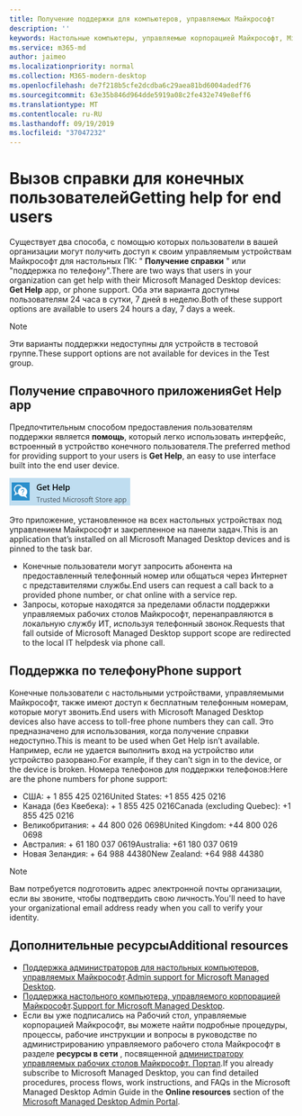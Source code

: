 ```yaml
---
title: Получение поддержки для компьютеров, управляемых Майкрософт
description: ''
keywords: Настольные компьютеры, управляемые корпорацией Майкрософт, Microsoft 365, служба, документация
ms.service: m365-md
author: jaimeo
ms.localizationpriority: normal
ms.collection: M365-modern-desktop
ms.openlocfilehash: de7f218b5cfe2dcdba6c29aea81bd6004adedf76
ms.sourcegitcommit: 63e35b846d964dde5919a08c2fe432e749e8eff6
ms.translationtype: MT
ms.contentlocale: ru-RU
ms.lasthandoff: 09/19/2019
ms.locfileid: "37047232"
---
```

# <a name="getting-help-for-end-users"></a><span data-ttu-id="d7aad-103">Вызов справки для конечных пользователей</span><span class="sxs-lookup"><span data-stu-id="d7aad-103">Getting help for end users</span></span>

<span data-ttu-id="d7aad-104">Существует два способа, с помощью которых пользователи в вашей организации могут получить доступ к своим управляемым устройствам Майкрософт для настольных ПК: " **Получение справки** " или "поддержка по телефону".</span><span class="sxs-lookup"><span data-stu-id="d7aad-104">There are two ways that users in your organization can get help with their Microsoft Managed Desktop devices: **Get Help** app, or phone support.</span></span> <span data-ttu-id="d7aad-105">Оба эти варианта доступны пользователям 24 часа в сутки, 7 дней в неделю.</span><span class="sxs-lookup"><span data-stu-id="d7aad-105">Both of these support options are available to users 24 hours a day, 7 days a week.</span></span>
 
>[!NOTE]
><span data-ttu-id="d7aad-106">Эти варианты поддержки недоступны для устройств в тестовой группе.</span><span class="sxs-lookup"><span data-stu-id="d7aad-106">These support options are not available for devices in the Test group.</span></span> 

## <a name="get-help-app"></a><span data-ttu-id="d7aad-107">Получение справочного приложения</span><span class="sxs-lookup"><span data-stu-id="d7aad-107">Get Help app</span></span>

<span data-ttu-id="d7aad-108">Предпочтительным способом предоставления пользователям поддержки является **помощь**, который легко использовать интерфейс, встроенный в устройство конечного пользователя.</span><span class="sxs-lookup"><span data-stu-id="d7aad-108">The preferred method for providing support to your users is **Get Help**, an easy to use interface built into the end user device.</span></span>  

![Получение справки](images/get-help.png)

<span data-ttu-id="d7aad-110">Это приложение, установленное на всех настольных устройствах под управлением Майкрософт и закрепленное на панели задач.</span><span class="sxs-lookup"><span data-stu-id="d7aad-110">This is an application that’s installed on all Microsoft Managed Desktop devices and is pinned to the task bar.</span></span> 

- <span data-ttu-id="d7aad-111">Конечные пользователи могут запросить абонента на предоставленный телефонный номер или общаться через Интернет с представителями службы.</span><span class="sxs-lookup"><span data-stu-id="d7aad-111">End users can request a call back to a provided phone number, or chat online with a service rep.</span></span>
- <span data-ttu-id="d7aad-112">Запросы, которые находятся за пределами области поддержки управляемых рабочих столов Майкрософт, перенаправляются в локальную службу ИТ, используя телефонный звонок.</span><span class="sxs-lookup"><span data-stu-id="d7aad-112">Requests that fall outside of Microsoft Managed Desktop support scope are redirected to the local IT helpdesk via phone call.</span></span>  

## <a name="phone-support"></a><span data-ttu-id="d7aad-113">Поддержка по телефону</span><span class="sxs-lookup"><span data-stu-id="d7aad-113">Phone support</span></span>

<span data-ttu-id="d7aad-114">Конечные пользователи с настольными устройствами, управляемыми Майкрософт, также имеют доступ к бесплатным телефонным номерам, которые могут звонить.</span><span class="sxs-lookup"><span data-stu-id="d7aad-114">End users with Microsoft Managed Desktop devices also have access to toll-free phone numbers they can call.</span></span> <span data-ttu-id="d7aad-115">Это предназначено для использования, когда получение справки недоступно.</span><span class="sxs-lookup"><span data-stu-id="d7aad-115">This is meant to be used when Get Help isn’t available.</span></span> <span data-ttu-id="d7aad-116">Например, если не удается выполнить вход на устройство или устройство разорвано.</span><span class="sxs-lookup"><span data-stu-id="d7aad-116">For example, if they can’t sign in to the device, or the device is broken.</span></span> <span data-ttu-id="d7aad-117">Номера телефонов для поддержки телефонов:</span><span class="sxs-lookup"><span data-stu-id="d7aad-117">Here are the phone numbers for phone support:</span></span>

- <span data-ttu-id="d7aad-118">США: + 1 855 425 0216</span><span class="sxs-lookup"><span data-stu-id="d7aad-118">United States: +1 855 425 0216</span></span>
- <span data-ttu-id="d7aad-119">Канада (без Квебека): + 1 855 425 0216</span><span class="sxs-lookup"><span data-stu-id="d7aad-119">Canada (excluding Quebec): +1 855 425 0216</span></span>
- <span data-ttu-id="d7aad-120">Великобритания: + 44 800 026 0698</span><span class="sxs-lookup"><span data-stu-id="d7aad-120">United Kingdom: +44 800 026 0698</span></span>
- <span data-ttu-id="d7aad-121">Австралия: + 61 180 037 0619</span><span class="sxs-lookup"><span data-stu-id="d7aad-121">Australia: +61 180 037 0619</span></span>
- <span data-ttu-id="d7aad-122">Новая Зеландия: + 64 988 44380</span><span class="sxs-lookup"><span data-stu-id="d7aad-122">New Zealand: +64 988 44380</span></span>

>[!NOTE]
><span data-ttu-id="d7aad-123">Вам потребуется подготовить адрес электронной почты организации, если вы звоните, чтобы подтвердить свою личность.</span><span class="sxs-lookup"><span data-stu-id="d7aad-123">You'll need to have your organizational email address ready when you call to verify your identity.</span></span> 

## <a name="additional-resources"></a><span data-ttu-id="d7aad-124">Дополнительные ресурсы</span><span class="sxs-lookup"><span data-stu-id="d7aad-124">Additional resources</span></span>
- <span data-ttu-id="d7aad-125">[Поддержка администраторов для настольных компьютеров, управляемых Майкрософт](admin-support.md).</span><span class="sxs-lookup"><span data-stu-id="d7aad-125">[Admin support for Microsoft Managed Desktop](admin-support.md).</span></span> 
- <span data-ttu-id="d7aad-126">[Поддержка настольного компьютера, управляемого корпорацией Майкрософт](../service-description/support.md).</span><span class="sxs-lookup"><span data-stu-id="d7aad-126">[Support for Microsoft Managed Desktop](../service-description/support.md).</span></span>
- <span data-ttu-id="d7aad-127">Если вы уже подписались на Рабочий стол, управляемые корпорацией Майкрософт, вы можете найти подробные процедуры, процессы, рабочие инструкции и вопросы в руководстве по администрированию управляемого рабочего стола Майкрософт в разделе **ресурсы в сети** , посвященной [администратору управляемых рабочих столов Майкрософт. Портал](https://aka.ms/mwaasportal).</span><span class="sxs-lookup"><span data-stu-id="d7aad-127">If you already subscribe to Microsoft Managed Desktop, you can find detailed procedures, process flows, work instructions, and FAQs in the Microsoft Managed Desktop Admin Guide in the **Online resources** section of the [Microsoft Managed Desktop Admin Portal](https://aka.ms/mwaasportal).</span></span>
